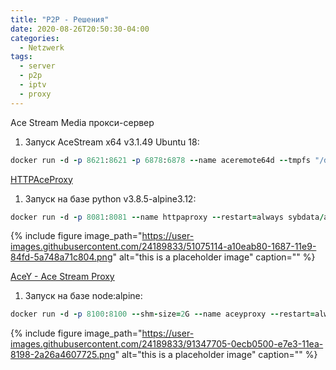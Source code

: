 ```yaml
---
title: "P2P - Решения"
date: 2020-08-26T20:50:30-04:00
categories:
  - Netzwerk
tags:
  - server
  - p2p
  - iptv
  - proxy
---
```


Ace Stream Media прокси-сервер
1. Запуск AceStream x64 v3.1.49 Ubuntu 18:
```ruby
docker run -d -p 8621:8621 -p 6878:6878 --name aceremote64d --tmpfs "/dev/disk/by-id:noexec,rw,size=4k" --tmpfs "/tmp/fs/:noexec,rw,size=4096m" --restart=always  sybdata/ace86a37:aced0nly bash -c "/opt/start.sh SZGHqCMt 62062 6878 8621 1800"
```
[HTTPAceProxy](https://github.com/pepsik-kiev/HTTPAceProxy)
1. Запуск на базе python v3.8.5-alpine3.12:
```ruby
docker run -d -p 8081:8081 --name httpaproxy --restart=always sybdata/ace86a37:httpaproxy
```
{% include figure image_path="https://user-images.githubusercontent.com/24189833/51075114-a10eab80-1687-11e9-84fd-5a748a71c804.png" alt="this is a placeholder image" caption="" %}


[AceY - Ace Stream Proxy](https://github.com/xelaok/acey)
1. Запуск на базе node:alpine:
```ruby
docker run -d -p 8100:8100 --shm-size=2G --name aceyproxy --restart=always sybdata/ace86a37:acey
```
{% include figure image_path="https://user-images.githubusercontent.com/24189833/91347705-0ecb0500-e7e3-11ea-8198-2a26a4607725.png" alt="this is a placeholder image" caption="" %}
